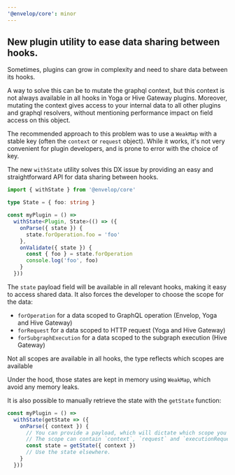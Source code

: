 ```yaml
---
'@envelop/core': minor
---
```


## New plugin utility to ease data sharing between hooks.

Sometimes, plugins can grow in complexity and need to share data between its hooks.

A way to solve this can be to mutate the graphql context, but this context is not always available
in all hooks in Yoga or Hive Gateway plugins. Moreover, mutating the context gives access to your
internal data to all other plugins and graphql resolvers, without mentioning performance impact on
field access on this object.

The recommended approach to this problem was to use a `WeakMap` with a stable key (often the
`context` or `request` object). While it works, it's not very convenient for plugin developers, and
is prone to error with the choice of key.

The new `withState` utility solves this DX issue by providing an easy and straightforward API for
data sharing between hooks.

```ts
import { withState } from '@envelop/core'

type State = { foo: string }

const myPlugin = () =>
  withState<Plugin, State>(() => ({
    onParse({ state }) {
      state.forOperation.foo = 'foo'
    },
    onValidate({ state }) {
      const { foo } = state.forOperation
      console.log('foo', foo)
    }
  }))
```

The `state` payload field will be available in all relevant hooks, making it easy to access shared
data. It also forces the developer to choose the scope for the data:

- `forOperation` for a data scoped to GraphQL operation (Envelop, Yoga and Hive Gateway)
- `forRequest` for a data scoped to HTTP request (Yoga and Hive Gateway)
- `forSubgraphExecution` for a data scoped to the subgraph execution (Hive Gateway)

Not all scopes are available in all hooks, the type reflects which scopes are available

Under the hood, those states are kept in memory using `WeakMap`, which avoid any memory leaks.

It is also possible to manually retrieve the state with the `getState` function:

```ts
const myPlugin = () =>
  withState(getState => ({
    onParse({ context }) {
      // You can provide a payload, which will dictate which scope you have access to.
      // The scope can contain `context`, `request` and `executionRequest` fields.
      const state = getState({ context })
      // Use the state elsewhere.
    }
  }))
```
